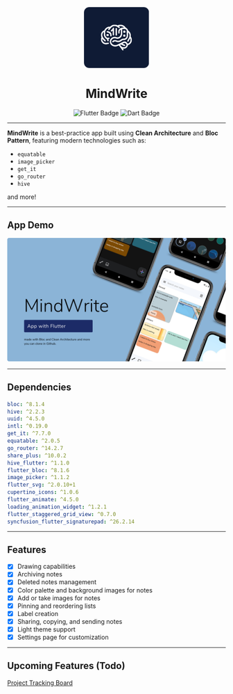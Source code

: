 
<div align="center">
  <img src="github_assets/app_logo.png" alt="MindWrite Logo" width="150"/>

  # MindWrite

  <img src="https://img.shields.io/badge/Flutter-%2302569B.svg?style=for-the-badge&logo=Flutter&logoColor=white" alt="Flutter Badge"/>
  <img src="https://img.shields.io/badge/Dart-%2302569B.svg?style=for-the-badge&logo=dart&logoColor=white" alt="Dart Badge"/>
</div>

---

**MindWrite** is a best-practice app built using **Clean Architecture** and **Bloc Pattern**, featuring modern technologies such as:

- `equatable`
- `image_picker`
- `get_it`
- `go_router`
- `hive`

and more!

---

## App Demo

<div align="center">
  <img src="github_assets/demo.png" alt="App Demo" />
</div>

---

## Dependencies

```yaml
bloc: ^8.1.4
hive: ^2.2.3
uuid: ^4.5.0
intl: ^0.19.0
get_it: ^7.7.0
equatable: ^2.0.5
go_router: ^14.2.7
share_plus: ^10.0.2
hive_flutter: ^1.1.0
flutter_bloc: ^8.1.6
image_picker: ^1.1.2
flutter_svg: ^2.0.10+1
cupertino_icons: ^1.0.6
flutter_animate: ^4.5.0
loading_animation_widget: ^1.2.1
flutter_staggered_grid_view: ^0.7.0
syncfusion_flutter_signaturepad: ^26.2.14
```

---

## Features

- [x] Drawing capabilities
- [x] Archiving notes
- [x] Deleted notes management
- [x] Color palette and background images for notes
- [x] Add or take images for notes
- [x] Pinning and reordering lists
- [x] Label creation
- [x] Sharing, copying, and sending notes
- [x] Light theme support
- [x] Settings page for customization

---

## Upcoming Features (Todo)

[Project Tracking Board](https://github.com/users/atahtee/projects/2/views/1)

